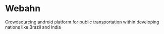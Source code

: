 # Webahn
Crowdsourcing android platform for public transportation within developing nations like Brazil and India
